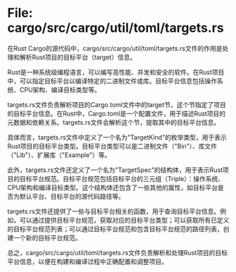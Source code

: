 # File: cargo/src/cargo/util/toml/targets.rs

在Rust Cargo的源代码中，cargo/src/cargo/util/toml/targets.rs文件的作用是处理和解析Rust项目的目标平台（target）信息。

Rust是一种系统级编程语言，可以编写高性能、并发和安全的软件。在Rust项目中，可以指定目标平台以编译特定的二进制文件或库。目标平台信息包括操作系统、CPU架构、编译目标类型等。

targets.rs文件负责解析项目的Cargo.toml文件中的target节，这个节指定了项目的目标平台信息。在Rust中，Cargo.toml是一个配置文件，用于描述Rust项目的元数据和依赖关系。targets.rs文件会解析这个节，提取其中的目标平台信息。

具体而言，targets.rs文件中定义了一个名为"TargetKind"的枚举类型，用于表示Rust项目的目标平台类型。目标平台类型可以是二进制文件（"Bin"）、库文件（"Lib"）、扩展库（"Example"）等。

此外，targets.rs文件还定义了一个名为"TargetSpec"的结构体，用于表示Rust项目的目标平台规范。目标平台规范包括目标平台的三元组（Triple）：操作系统、CPU架构和编译目标类型。这个结构体还包含了一些其他的属性，如目标平台是否为默认平台、目标平台的源代码路径等。

targets.rs文件还提供了一些与目标平台相关的函数，用于查询目标平台信息。例如，可以通过提供目标平台规范，获取对应的目标平台类型；可以获取所有已定义的目标平台规范列表；可以通过目标平台规范和包含目标平台规范的路径列表，创建一个新的目标平台规范。

总之，cargo/src/cargo/util/toml/targets.rs文件负责解析和处理Rust项目的目标平台信息，以便在构建和编译过程中正确配置和调整项目。

